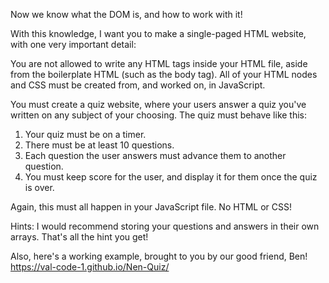 Now we know what the DOM is, and how to work with it!

With this knowledge, I want you to make a single-paged HTML website, with one very important detail:

You are not allowed to write any HTML tags inside your HTML file, aside from the boilerplate HTML (such as the body tag). All of your HTML nodes and CSS must be created from, and worked on, in JavaScript.

You must create a quiz website, where your users answer a quiz you've written on any subject of your choosing. The quiz must behave like this:

1. Your quiz must be on a timer.
2. There must be at least 10 questions.
3. Each question the user answers must advance them to another question.
4. You must keep score for the user, and display it for them once the quiz is over.

Again, this must all happen in your JavaScript file. No HTML or CSS!

Hints:
I would recommend storing your questions and answers in their own arrays. That's all the hint you get!

Also, here's a working example, brought to you by our good friend, Ben!
https://val-code-1.github.io/Nen-Quiz/
